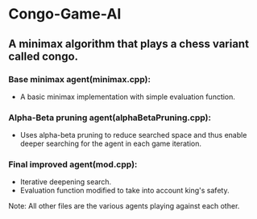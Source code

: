 # Congo-Game-AI

## A minimax algorithm that plays a chess variant called congo.


### Base minimax agent(minimax.cpp):
* A basic minimax implementation with simple evaluation function.

### Alpha-Beta pruning agent(alphaBetaPruning.cpp):
* Uses alpha-beta pruning to reduce searched space and thus enable deeper searching for the agent in each game iteration.


### Final improved agent(mod.cpp):
* Iterative deepening search.
* Evaluation function modified to take into account king's safety.


Note: All other files are the various agents playing against each other.
